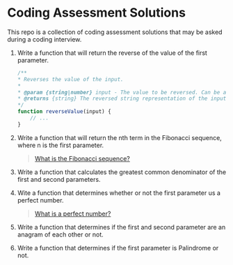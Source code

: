 # Coding Assessment Solutions

This repo is a collection of coding assessment solutions that may be asked during a coding interview.

1. Write a function that will return the reverse of the value of the first parameter.

    ```javascript
    /**
    * Reverses the value of the input.
    *
    * @param {string|number} input - The value to be reversed. Can be a string or a number.
    * @returns {string} The reversed string representation of the input.
    */
    function reverseValue(input) {
        // ...
    }
    ```

3. Write a function that will return the nth term in the Fibonacci sequence, where n is the first parameter.

    > [What is the Fibonacci sequence?](https://en.wikipedia.org/wiki/Fibonacci_sequence)

4. Write a function that calculates the greatest common denominator of the first and second parameters.

5. Wite a function that determines whether or not the first parameter us a perfect number.

    > [What is a perfect number?](https://en.wikipedia.org/wiki/Perfect_number)

6. Write a function that determines if the first and second parameter are an anagram of each other or not.

7. Write a function that determines if the first parameter is Palindrome or not.


<!--
20. Decoding a Secret Message (2025)
    
Create a function that decodes a secret message from link such as:


https://docs.google.com/document/d/e/2PACX-1vRMx5YQlZNa3ra8dYYxmv-QIQ3YJe8tbI3kqcuC7lQiZm-CSEznKfN_HYNSpoXcZIV3Y_O3YoUB1ecq/pub

https://prepinsta.com/interview-preparation/technical-interview-questions/most-asked-coding-questions-in-placements/
-->
